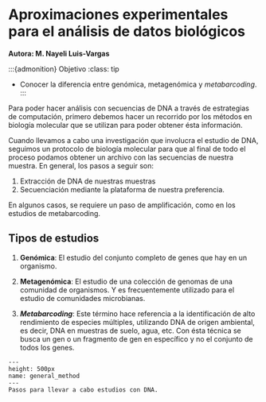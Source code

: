 # Aproximaciones experimentales para el análisis de datos biológicos
**Autora: M. Nayeli Luis-Vargas**

:::{admonition} Objetivo
:class: tip
* Conocer la diferencia entre genómica, metagenómica y *metabarcoding*.
:::

Para poder hacer análisis con secuencias de DNA a través de estrategias de computación, primero debemos hacer un recorrido por los métodos en biología molecular que se utilizan para poder obtener ésta información.

Cuando llevamos a cabo una investigación que involucra el estudio de DNA, seguimos un protocolo de biología molecular para que al final de todo el proceso podamos obtener un archivo con las secuencias de nuestra muestra. En general, los pasos a seguir son: 

1. Extracción de DNA de nuestras muestras
2. Secuenciación mediante la plataforma de nuestra preferencia. 

En algunos casos, se requiere un paso de amplificación, como en los estudios de metabarcoding. 

## Tipos de estudios

1. **Genómica**: El estudio del conjunto completo de genes que hay en un organismo.

2. **Metagenómica**: El estudio de una colección de genomas de una comunidad de organismos. Y es frecuentemente utilizado para el estudio de comunidades microbianas.

3. ***Metabarcoding***: Este término hace referencia a la identificación de alto rendimiento de especies múltiples, utilizando DNA de origen ambiental, es decir, DNA en muestras de suelo, agua, etc. Con ésta técnica se busca un gen o un fragmento de gen en específico y no el conjunto de todos los genes.



```{figure} ../img/general_method2.png
---
height: 500px
name: general_method
---
Pasos para llevar a cabo estudios con DNA.
```
